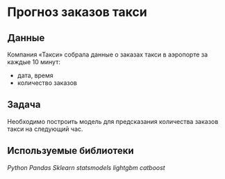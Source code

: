 # Прогноз заказов такси

## Данные

Компания «Такси» собрала данные о заказах такси в аэропорте за каждые 10 минут:
- дата, время
- количество заказов


## Задача

Необходимо построить модель для предсказания количества заказов такси на следующий час.  

## Используемые библиотеки
*Python Pandas Sklearn statsmodels lightgbm catboost*
